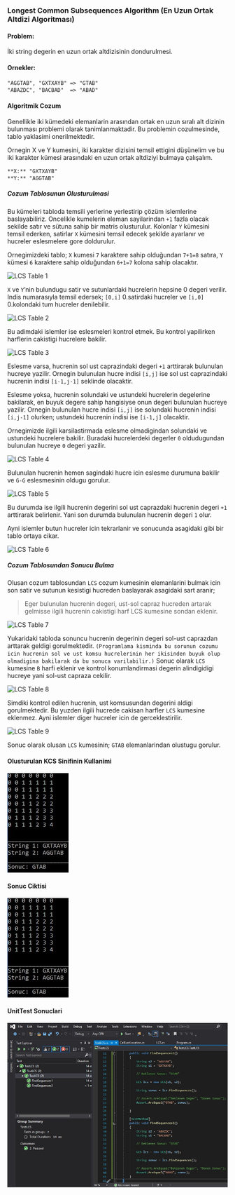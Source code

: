 ### Longest Common Subsequences Algorithm (En Uzun Ortak Altdizi Algoritması)
#### Problem:
İki string degerin en uzun ortak altdizisinin dondurulmesi.
#### Ornekler:
```
"AGGTAB", "GXTXAYB" => "GTAB"
"ABAZDC", "BACBAD"  => "ABAD"
```

#### Algoritmik Cozum
Genellikle iki kümedeki elemanlarin arasından ortak en uzun sıralı alt dizinin bulunması problemi olarak tanimlanmaktadir. Bu problemin cozulmesinde, tablo yaklasimi onerilmektedir.

Ornegin X ve Y kumesini, iki karakter dizisini temsil ettigini düşünelim ve bu iki karakter kümesi arasındaki en uzun ortak altdiziyi bulmaya çalışalım.

```
**X:** "GXTXAYB"
**Y:** "AGGTAB"
```


##### Cozum Tablosunun Olusturulmasi

Bu kümeleri tabloda temsili yerlerine yerlestirip çözüm islemlerine baslayabiliriz. Oncelikle kumelerin eleman sayilarindan `+1` fazla olacak sekilde satır ve sütuna sahip bir matris olusturulur. Kolonlar `Y` kümesini temsil ederken, satirlar `X` kümesini temsil edecek şekilde ayarlanır ve hucreler eslesmelere gore doldurulur.

Ornegimizdeki tablo; `X` kumesi `7` karaktere sahip olduğundan `7+1=8` satıra, `Y` kümesi `6` karaktere sahip olduğundan `6+1=7` kolona sahip olacaktır. 

![LCS Table 1](~/img/lcs_table_1.jpg)

`X` ve `Y`’nin bulundugu satir ve sutunlardaki hucrelerin hepsine 0 degeri verilir. Indis numarasıyla temsil edersek; `[0,i]` 0.satirdaki hucreler ve `[i,0]` 0.kolondaki tum hucreler denilebilir.

![LCS Table 2]()

Bu adimdaki islemler ise eslesmeleri kontrol etmek. Bu kontrol yapilirken harflerin cakistigi hucrelere bakilir. 

![LCS Table 3]()

Eslesme varsa, hucrenin sol ust caprazindaki degeri `+1` arttirarak bulunulan hucreye yazilir. Ornegin bulunulan hucre indisi `[i,j]` ise sol ust caprazindaki hucrenin indisi `[i-1,j-1]` seklinde olacaktir.

Eslesme yoksa, hucrenin solundaki ve ustundeki hucrelerin degelerine bakilarak, en buyuk degere sahip hangisiyse onun degeri bulunulan hucreye yazilir. Ornegin bulunulan hucre indisi `[i,j]` ise solundaki hucrenin indisi `[i,j-1]` olurken; ustundeki hucrenin indisi ise `[i-1,j]` olacaktir.

Ornegimizde ilgili karsilastirmada eslesme olmadigindan solundaki ve ustundeki hucrelere bakilir. Buradaki hucrelerdeki degerler `0` oldudugundan bulunulan hucreye `0` degeri yazilir.

![LCS Table 4]()

Bulunulan hucrenin hemen sagindaki hucre icin eslesme durumuna bakilir ve `G-G` eslesmesinin oldugu gorulur. 

![LCS Table 5]()

Bu durumda ise ilgili hucrenin degerini sol ust caprazdaki hucrenin degeri `+1` arttirarak belirlenir. Yani son durumda bulunulan hucrenin degeri `1` olur. 

Ayni islemler butun hucreler icin tekrarlanir ve sonucunda asagidaki gibi bir tablo ortaya cikar.

![LCS Table 6]()


##### Cozum Tablosundan Sonucu Bulma

Olusan cozum tablosundan `LCS` cozum kumesinin elemanlarini bulmak icin son satir ve sutunun kesistigi hucreden baslayarak asagidaki sart aranir;

> Eger bulunulan hucrenin degeri, ust-sol capraz hucreden artarak gelmisse ilgili hucrenin cakistigi harf LCS kumesine sondan eklenir.

![LCS Table 7]()

Yukaridaki tabloda sonuncu hucrenin degerinin degeri sol-ust caprazdan arttarak geldigi gorulmektedir. `(Programlama kisminda bu sorunun cozumu icin hucrenin sol ve ust komsu hucrelerinin her ikisinden buyuk olup olmadigina bakilarak da bu sonuca varilabilir.)` Sonuc olarak `LCS` kumesine `B` harfi eklenir ve kontrol konumlandirmasi degerin alindigidigi hucreye yani sol-ust capraza cekilir.

![LCS Table 8]()

Simdiki kontrol edilen hucrenin, ust komsusundan degerini aldigi gorulmektedir. Bu yuzden ilgili hucrede cakisan harfler `LCS` kumesine eklenmez. Ayni islemler diger hucreler icin de gerceklestirilir. 

![LCS Table 9]()

Sonuc olarak olusan `LCS` kumesinin; `GTAB` elemanlarindan olustugu gorulur.

#### Olusturulan KCS Sinifinin Kullanimi
![Longest Common Subsequences Algorithm Code](https://raw.githubusercontent.com/omereryilmaz/Algorithms/master/LongestCommonSubsequences/img/2.jpg?token=ABS2XK2ENBZDCIRKFGFVP5C6NKOXY)

#### Sonuc Ciktisi
![Longest Common Subsequences Algorithm Output](https://raw.githubusercontent.com/omereryilmaz/Algorithms/master/LongestCommonSubsequences/img/2.jpg?token=ABS2XK2ENBZDCIRKFGFVP5C6NKOXY)

#### UnitTest Sonuclari
![Longest Common Subsequences Algorithm UnitTest](https://raw.githubusercontent.com/omereryilmaz/Algorithms/master/LongestCommonSubsequences/img/unittest.jpg?token=ABS2XK3DSXD3JJDONCD3NH26NKOY2)